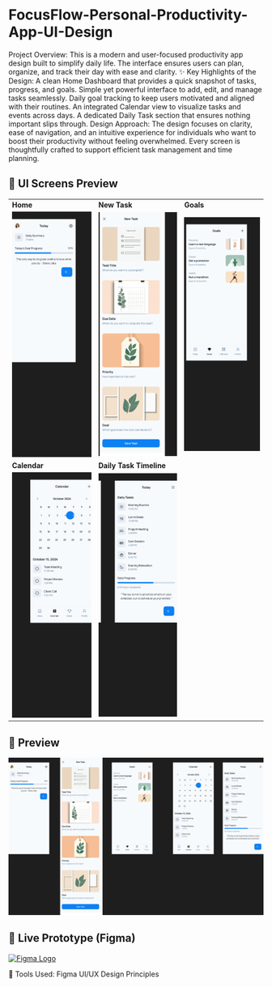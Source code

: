 # FocusFlow-Personal-Productivity-App-UI-Design

Project Overview:
This is a modern and user-focused productivity app design built to simplify daily life. The interface ensures users can plan, organize, and track their day with ease and clarity.
✨ Key Highlights of the Design:
A clean Home Dashboard that provides a quick snapshot of tasks, progress, and goals.
Simple yet powerful interface to add, edit, and manage tasks seamlessly.
Daily goal tracking to keep users motivated and aligned with their routines.
An integrated Calendar view to visualize tasks and events across days.
A dedicated Daily Task section that ensures nothing important slips through.
Design Approach:
The design focuses on clarity, ease of navigation, and an intuitive experience for individuals who want to boost their productivity without feeling overwhelmed. Every screen is thoughtfully crafted to support efficient task management and time planning.

## 📸 UI Screens Preview

<table>
  <tr>
    <td><b>Home</b></td>
    <td><b>New Task</b></td>
    <td><b>Goals</b></td>
  </tr>
  <tr>
    <td><img src="screen_1.png" width="200"></td>
    <td><img src="screen_2.png" width="200"></td>
    <td><img src="screen_3.png" width="200"></td>
  </tr>

   <tr>
    <td><b>Calendar</b></td>
    <td><b>Daily Task Timeline</b></td>
  </tr>
  <tr>
    <td><img src="screen_4.png" width="200"></td>
    <td><img src="screen_5.png" width="200"></td>
  </tr>
</table>

## 📸 Preview
<img src="FocusFlow-Personal-Productivity-App-UI-Design.png"  width="600">

## 🔗 Live Prototype (Figma)
<a href="https://www.figma.com/proto/QXBewRm1rwLnLan3FUjDUb/Untitled?node-id=167-6&p=f&t=wcWiYGLQGmsfpEIb-1&scaling=scale-down&content-scaling=fixed&page-id=167%3A5" target="_blank">
  <img src="https://upload.wikimedia.org/wikipedia/commons/3/33/Figma-logo.svg" alt="Figma Logo" width="30" style="vertical-align:middle;"/>
</a>

🔧 Tools Used:
Figma
UI/UX Design Principles
